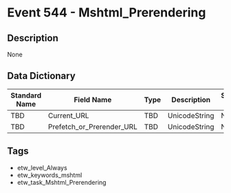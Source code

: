 # Event 544 - Mshtml_Prerendering

## Description
None

## Data Dictionary
|Standard Name|Field Name|Type|Description|Sample Value|
|---|---|---|---|---|
|TBD|Current_URL|TBD|UnicodeString|None|None|
|TBD|Prefetch_or_Prerender_URL|TBD|UnicodeString|None|None|

## Tags
* etw_level_Always
* etw_keywords_mshtml
* etw_task_Mshtml_Prerendering
